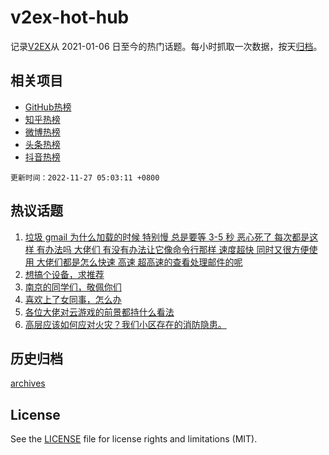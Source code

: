 # v2ex-hot-hub

 记录[V2EX](https://www.v2ex.com/)从 2021-01-06 日至今的热门话题。每小时抓取一次数据，按天[归档](archives)。
 
 ## 相关项目

- [GitHub热榜](https://github.com/lonnyzhang423/github-hot-hub)
- [知乎热榜](https://github.com/lonnyzhang423/zhihu-hot-hub)
- [微博热榜](https://github.com/lonnyzhang423/weibo-hot-hub)
- [头条热榜](https://github.com/lonnyzhang423/toutiao-hot-hub)
- [抖音热榜](https://github.com/lonnyzhang423/douyin-hot-hub)


 `更新时间：2022-11-27 05:03:11 +0800`

## 热议话题

1. [垃圾 gmail 为什么加载的时候 特别慢 总是要等 3-5 秒 恶心死了 每次都是这样 有办法吗 大佬们 有没有办法让它像命令行那样 速度超快 同时又很方便使用 大佬们都是怎么快速 高速 超高速的查看处理邮件的呢](https://www.v2ex.com/t/898092)
1. [想搞个设备，求推荐](https://www.v2ex.com/t/898042)
1. [南京的同学们，敬佩你们](https://www.v2ex.com/t/898186)
1. [喜欢上了女同事，怎么办](https://www.v2ex.com/t/898176)
1. [各位大佬对云游戏的前景都持什么看法](https://www.v2ex.com/t/898074)
1. [高层应该如何应对火灾？我们小区存在的消防隐患。](https://www.v2ex.com/t/898093)

## 历史归档

[archives](archives)

## License

See the [LICENSE](LICENSE) file for license rights and limitations (MIT).
